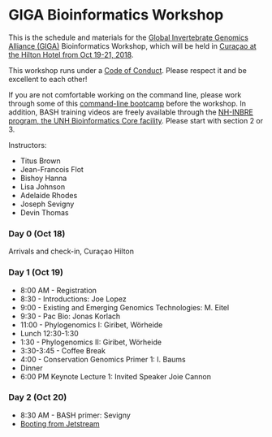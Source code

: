 # GIGA Bioinformatics Workshop

This is the schedule and materials for the [Global Invertebrate Genomics Alliance (GIGA)](http://giga-cos.org/) Bioinformatics Workshop, which will be held in [Curaçao at the Hilton Hotel from Oct 19-21, 2018](https://gigaiii.weebly.com/).

This workshop runs under a [Code of Conduct](code-of-conduct.html). Please respect it and be excellent to each other!

If you are not comfortable working on the command line, please work through some of this [command-line bootcamp](http://rik.smith-unna.com/command_line_bootcamp/?id=yk822u2rpo) before the workshop. In addition, BASH training videos are freely available through the [NH-INBRE program, the UNH Bioinformatics Core facility](http://nhinbre.org/bioinformatics-modules/). Please start with section 2 or 3.  

Instructors:

* Titus Brown
* Jean-Francois Flot
* Bishoy Hanna
* Lisa Johnson 
* Adelaide Rhodes
* Joseph Sevigny
* Devin Thomas

### Day 0 (Oct 18) 

Arrivals and check-in, Curaçao Hilton

### Day 1 (Oct 19)

* 8:00 AM - Registration
* 8:30 - Introductions: Joe Lopez
* 9:00 - Existing and Emerging Genomics Technologies: M. Eitel
* 9:30 - Pac Bio: Jonas Korlach
* 11:00 - Phylogenomics I: Giribet, Wörheide
* Lunch 12:30-1:30   
* 1:30 - Phylogenomics II: Giribet, Wörheide
* 3:30-3:45 - Coffee Break 
* 4:00 - Conservation Genomics Primer 1: I. Baums
* Dinner
* 6:00 PM Keynote Lecture 1: Invited Speaker Joie Cannon

### Day 2 (Oct 20)

* 8:30 AM - BASH primer: Sevigny
* [Booting from Jetstream](https://gigaiii-bioinformatics-workshop.readthedocs.io/en/latest/jetstream/boot.html)


